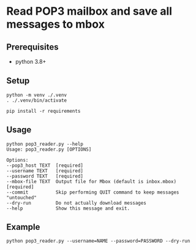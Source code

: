 # Read POP3 mailbox and save all messages to mbox

## Prerequisites

- python 3.8+

## Setup

    python -m venv ./.venv
    . ./.venv/bin/activate

    pip install -r requirements

## Usage

    python pop3_reader.py --help
    Usage: pop3_reader.py [OPTIONS]

    Options:
    --pop3_host TEXT  [required]
    --username TEXT   [required]
    --password TEXT   [required]
    --mbox-file TEXT  Output file for Mbox (default is inbox.mbox) [required]
    --commit          Skip performing QUIT command to keep messages "untouched"
    --dry-run         Do not actually download messages
    --help            Show this message and exit.

## Example

    python pop3_reader.py --username=NAME --password=PASSWORD --dry-run
